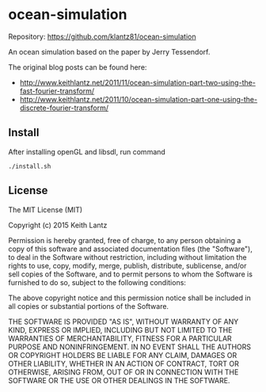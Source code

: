 # ocean-simulation

Repository: https://github.com/klantz81/ocean-simulation  

An ocean simulation based on the paper by Jerry Tessendorf.

The original blog posts can be found here:
* http://www.keithlantz.net/2011/11/ocean-simulation-part-two-using-the-fast-fourier-transform/
* http://www.keithlantz.net/2011/10/ocean-simulation-part-one-using-the-discrete-fourier-transform/

## Install 
After installing openGL and libsdl, run command

    ./install.sh

## License
The MIT License (MIT)

Copyright (c) 2015 Keith Lantz

Permission is hereby granted, free of charge, to any person obtaining a copy of this software and associated documentation files (the "Software"), to deal in the Software without restriction, including without limitation the rights to use, copy, modify, merge, publish, distribute, sublicense, and/or sell copies of the Software, and to permit persons to whom the Software is furnished to do so, subject to the following conditions:

The above copyright notice and this permission notice shall be included in all copies or substantial portions of the Software.

THE SOFTWARE IS PROVIDED "AS IS", WITHOUT WARRANTY OF ANY KIND, EXPRESS OR IMPLIED, INCLUDING BUT NOT LIMITED TO THE WARRANTIES OF MERCHANTABILITY, FITNESS FOR A PARTICULAR PURPOSE AND NONINFRINGEMENT. IN NO EVENT SHALL THE AUTHORS OR COPYRIGHT HOLDERS BE LIABLE FOR ANY CLAIM, DAMAGES OR OTHER LIABILITY, WHETHER IN AN ACTION OF CONTRACT, TORT OR OTHERWISE, ARISING FROM, OUT OF OR IN CONNECTION WITH THE SOFTWARE OR THE USE OR OTHER DEALINGS IN THE SOFTWARE.
